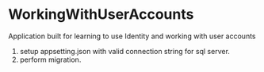 # WorkingWithUserAccounts
Application built for learning to use Identity and working with user accounts

1. setup appsetting.json with valid connection string for sql server.
2. perform migration.

